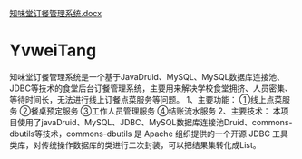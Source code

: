 [知味堂订餐管理系统.docx](https://github.com/Surpmem/YvweiTang/files/8712526/default.docx)
# YvweiTang
知味堂订餐管理系统是一个基于JavaDruid、MySQL、MySQL数据库连接池、JDBC等技术的食堂后台订餐管理系统，主要用来解决学校食堂拥挤、人员密集、等待时间长，无法进行线上订餐点菜服务等问题。
1、主要功能：
①线上点菜服务
②餐桌预定服务
③工作人员管理服务
④结账流水服务
2、主要技术：
本项目使用了javaDruid、MySQL、JDBC、MySQL数据库连接池Druid、commons-dbutils等技术，commons-dbutils 是 Apache 组织提供的一个开源 JDBC 工具类库，对传统操作数据库的类进行二次封装，可以把结果集转化成List。

